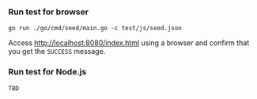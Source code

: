 ### Run test for browser

```console
go run ./go/cmd/seed/main.go -c test/js/seed.json
```

Access [http://localhost:8080/index.html](http://localhost:8080/index.html) using a browser and confirm that you get the `SUCCESS` message.

### Run test for Node.js

`TBD`